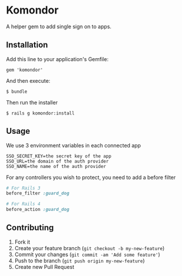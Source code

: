 # Komondor

A helper gem to add single sign on to apps.

## Installation

Add this line to your application's Gemfile:

    gem 'komondor'

And then execute:

    $ bundle

Then run the installer

    $ rails g komondor:install


## Usage

We use 3 environment variables in each connected app

    SSO_SECRET_KEY=the secret key of the app
    SSO_URL=the domain of the auth provider
    SSO_NAME=the name of the auth provider

For any controllers you wish to protect, you need to add a before filter

```ruby
# For Rails 3
before_filter :guard_dog

# For Rails 4
before_action :guard_dog
```

## Contributing

1. Fork it
2. Create your feature branch (`git checkout -b my-new-feature`)
3. Commit your changes (`git commit -am 'Add some feature'`)
4. Push to the branch (`git push origin my-new-feature`)
5. Create new Pull Request
